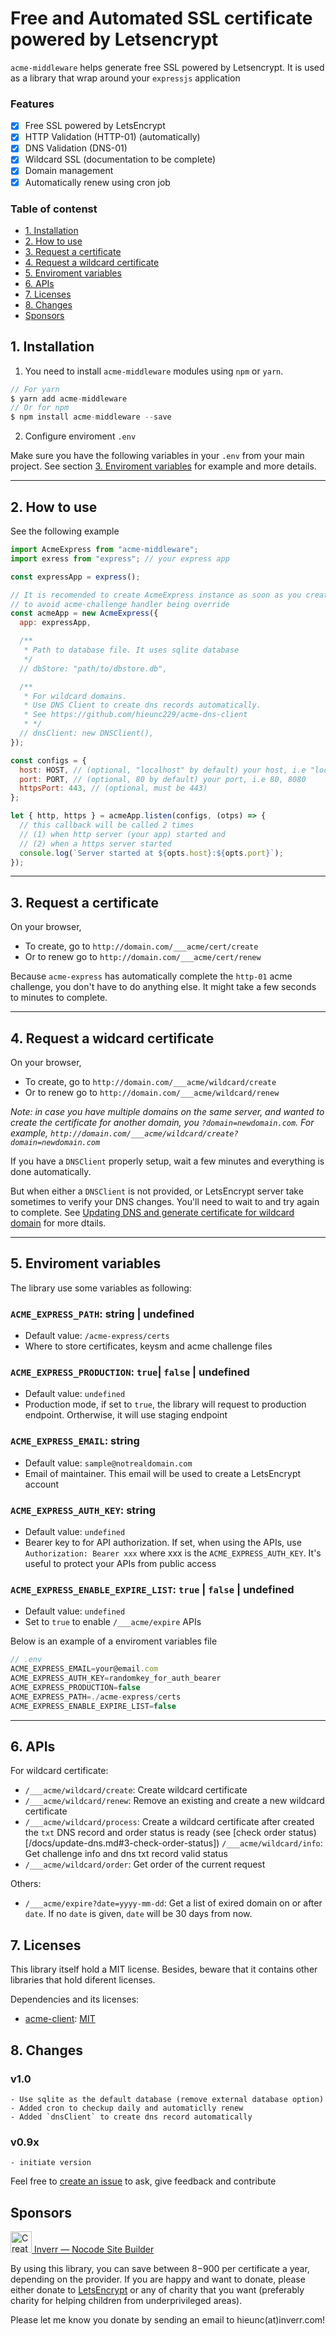 # Free and Automated SSL certificate powered by Letsencrypt

`acme-middleware` helps generate free SSL powered by Letsencrypt.
It is used as a library that wrap around your `expressjs` application

### Features

- [x] Free SSL powered by LetsEncrypt
- [x] HTTP Validation (HTTP-01) (automatically)
- [x] DNS Validation (DNS-01)
- [x] Wildcard SSL (documentation to be complete)
- [x] Domain management
- [x] Automatically renew using cron job

### Table of contenst

- [1. Installation](#1-installation)
- [2. How to use](#2-how-to-use)
- [3. Request a certificate](#3-request-a-certificate)
- [4. Request a wildcard certificate](#4-request-wildcard-certificate)
- [5. Enviroment variables](#5-enviroment-variables)
- [6. APIs](#6-apis)
- [7. Licenses](#7-apis)
- [8. Changes](#8-changes)
- [Sponsors](#sponsors)

## 1. Installation

1. You need to install `acme-middleware` modules using `npm` or `yarn`.

```js
// For yarn
$ yarn add acme-middleware
// Or for npm
$ npm install acme-middleware --save
```

2. Configure enviroment `.env`

Make sure you have the following variables in your `.env` from your main project.
See section [3. Enviroment variables](#3-enviroment-variables) for example and more details.

---

## 2. How to use

See the following example

```js
import AcmeExpress from "acme-middleware";
import exress from "express"; // your express app

const expressApp = express();

// It is recomended to create AcmeExpress instance as soon as you create your express app
// to avoid acme-challenge handler being override
const acmeApp = new AcmeExpress({
  app: expressApp,

  /**
   * Path to database file. It uses sqlite database
   */
  // dbStore: "path/to/dbstore.db",

  /**
   * For wildcard domains.
   * Use DNS Client to create dns records automatically.
   * See https://github.com/hieunc229/acme-dns-client
   * */
  // dnsClient: new DNSClient(),
});

const configs = {
  host: HOST, // (optional, "localhost" by default) your host, i.e "localhost", "0.0.0.0"
  port: PORT, // (optional, 80 by default) your port, i.e 80, 8080
  httpsPort: 443, // (optional, must be 443)
};

let { http, https } = acmeApp.listen(configs, (otps) => {
  // this callback will be called 2 times
  // (1) when http server (your app) started and
  // (2) when a https server started
  console.log(`Server started at ${opts.host}:${opts.port}`);
});
```

---

## 3. Request a certificate

On your browser,

- To create, go to `http://domain.com/___acme/cert/create`
- Or to renew go to `http://domain.com/___acme/cert/renew`

Because `acme-express` has automatically complete the `http-01` acme challenge, you don't have to do anything else. It might take a few seconds to minutes to complete.

---

## 4. Request a widcard certificate

On your browser,

- To create, go to `http://domain.com/___acme/wildcard/create`
- Or to renew go to `http://domain.com/___acme/wildcard/renew`

_Note: in case you have multiple domains on the same server, and wanted to create the certificate for another domain, you `?domain=newdomain.com`. For example, `http://domain.com/___acme/wildcard/create?domain=newdomain.com`_

If you have a `DNSClient` properly setup, wait a few minutes and everything is done automatically.

But when either a `DNSClient` is not provided, or LetsEncrypt server take sometimes to verify your DNS changes. You'll need to wait to and try again to complete. See [Updating DNS and generate certificate for wildcard domain](/docs/update-dns.md) for more dtails.

---

## 5. Enviroment variables

The library use some variables as following:

### `ACME_EXPRESS_PATH`: string | undefined

- Default value: `/acme-express/certs`
- Where to store certificates, keysm and acme challenge files

### `ACME_EXPRESS_PRODUCTION`: `true`| `false` | undefined

- Default value: `undefined`
- Production mode, if set to `true`, the library will request to production endpoint. Ortherwise, it will use staging endpoint

### `ACME_EXPRESS_EMAIL`: string

- Default value: `sample@notrealdomain.com`
- Email of maintainer. This email will be used to create a LetsEncrypt account

### `ACME_EXPRESS_AUTH_KEY`: string

- Default value: `undefined`
- Bearer key to for API authorization. If set, when using the APIs, use `Authorization: Bearer xxx` where xxx is the `ACME_EXPRESS_AUTH_KEY`. It's useful to protect your APIs from public access

### `ACME_EXPRESS_ENABLE_EXPIRE_LIST`: `true` | `false` | undefined

- Default value: `undefined`
- Set to `true` to enable `/___acme/expire` APIs

Below is an example of a enviroment variables file

```js
// .env
ACME_EXPRESS_EMAIL=your@email.com
ACME_EXPRESS_AUTH_KEY=randomkey_for_auth_bearer
ACME_EXPRESS_PRODUCTION=false
ACME_EXPRESS_PATH=./acme-express/certs
ACME_EXPRESS_ENABLE_EXPIRE_LIST=false 
```

---

## 6. APIs

For wildcard certificate:

- `/___acme/wildcard/create`: Create wildcard certificate
- `/___acme/wildcard/renew`: Remove an existing and create a new wildcard certificate
- `/___acme/wildcard/process`: Create a wildcard certificate after created the `txt` DNS record and order status is ready (see [check order status)[/docs/update-dns.md#3-check-order-status])
  `/___acme/wildcard/info`: Get challenge info and dns txt record valid status
- `/___acme/wildcard/order`: Get order of the current request

Others:

- `/___acme/expire?date=yyyy-mm-dd`: Get a list of exired domain on or after `date`. If no `date` is given, `date` will be 30 days from now.

## 7. Licenses

This library itself hold a MIT license. Besides, beware that it contains other libraries that hold diferent licenses.

Dependencies and its licenses:

- [acme-client](https://github.com/publishlab/node-acme-client): [MIT](https://github.com/publishlab/node-acme-client/blob/master/LICENSE)

## 8. Changes

### v1.0

    - Use sqlite as the default database (remove external database option)
    - Added cron to checkup daily and automaticlly renew
    - Added `dnsClient` to create dns record automatically

### v0.9x

    - initiate version

Feel free to [create an issue](https://github.com/hieunc229/acme-middleware/issues/new) to ask, give feedback and contribute

##  Sponsors

<a href="https://inverr.com" target="_blank">
<img height="34" width="34" src="https://inverr.com/logo.svg" alt="Create a website with Inverr" />
Inverr — Nocode Site Builder
</a>

By using this library, you can save between $8-$900 per certificate a year, depending on the provider. If you are happy and want to donate, please either donate to [LetsEncrypt](https://letsencrypt.org/donate/) or any of charity that you want (preferably charity for helping children from underprivileged areas).

Please let me know you donate by sending an email to hieunc(at)inverr.com!
